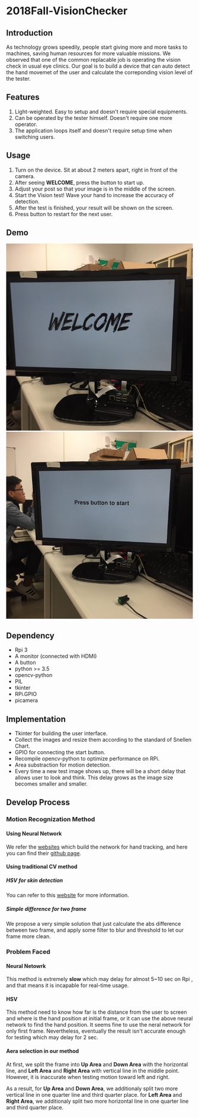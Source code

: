 # 2018Fall-VisionChecker

## Introduction

As technology grows speedily, people start giving more and more tasks to machines, saving human resources for more valuable missions. We observed that one of the common replacable job is operating the vision check in usual eye clinics. Our goal is to build a device that can auto detect the hand movemet of the user and calculate the correponding vision level of the tester.

## Features
1. Light-weighted. Easy to setup and doesn't require special equipments.
2. Can be operated by the tester himself. Doesn't require one more operator.
3. The application loops itself and doesn't require setup time when switching users.

## Usage
1. Turn on the device. Sit at about 2 meters apart, right in front of the camera.
2. After seeing **WELCOME**, press the button to start up.
3. Adjust your post so that your image is in the middle of the screen.
4. Start the Vision test! Wave your hand to increase the accuracy of detection.
5. After the test is finished, your result will be shown on the screen.
6. Press button to restart for the next user.

## Demo
![welcome](image/welcome.jpg)
[![start](image/start.jpg)](https://www.youtube.com/embed/DkFuoJ_HVvo)

## Dependency
* Rpi 3
* A monitor (connected with HDMI)
* A button
* python >= 3.5
* opencv-python
* PIL
* tkinter
* RPi.GPIO
* picamera

## Implementation
* Tkinter for building the user interface.
* Collect the images and resize them according to the standard of Snellen Chart. 
* GPIO for connecting the start button.
* Recompile opencv-python to optimize performance on RPi.
* Area substraction for motion detection.
* Every time a new test image shows up, there will be a short delay that allows user to look and think. This delay grows as the image size becomes smaller and smaller.

## Develop Process 

### Motion Recognization Method

#### Using Neural Network
We refer the [websites](https://towardsdatascience.com/how-to-build-a-real-time-hand-detector-using-neural-networks-ssd-on-tensorflow-d6bac0e4b2ce) which build the network for hand tracking, and here you can find their [github page](https://github.com/victordibia/handtracking).

#### Using traditional CV method

##### HSV for skin detection

You can refer to this [website](https://www.pyimagesearch.com/2014/08/18/skin-detection-step-step-example-using-python-opencv/) for  more information.

##### Simple difference for two frame

We propose a very simple solution that just calculate the abs difference between two frame, and apply some filter to blur and threshold to let our frame more clean.

### Problem Faced
#### Neural Netowrk

This method is extremely **slow** which may delay for almost 5~10 sec on Rpi , and that means it is incapable for real-time usage.

#### HSV

This method need to know how far is the distance from the user to screen and where is the hand position at initial frame, or it can use the above neural network to find the hand position. It seems fine to use the neral network for only first frame. Nevertheless, eventually the result isn't accurate enough for testing which may delay for 2 sec.

#### Aera selection in our method

At first, we split the frame into **Up Area** and **Down Area** with the horizontal line, and **Left Area** and **Right Area** with  vertical line in the middle point. However, it is inaccurate when testing motion toward left and right. 

As a result, for **Up Area** and **Down Area**, we additionaly split two more vertical line in one quarter line and third quarter place.  for **Left Area** and **Right Area**, we additionaly split two more horizontal line in one quarter line and third quarter place.  

